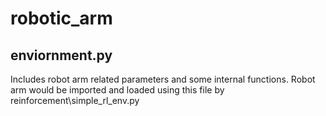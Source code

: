 # robotic_arm

## enviornment.py

Includes robot arm related parameters and some internal functions.
Robot arm would be imported and loaded using this file by reinforcement\simple_rl_env.py
